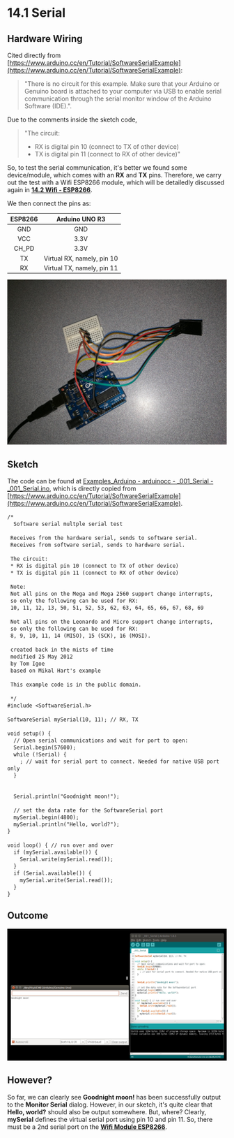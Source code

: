 # 14.1 Serial


## Hardware Wiring
Cited directly from [https://www.arduino.cc/en/Tutorial/SoftwareSerialExample](https://www.arduino.cc/en/Tutorial/SoftwareSerialExample):
> "There is no circuit for this example. Make sure that your Arduino or Genuino board is attached to your computer via USB to enable serial communication through the serial monitor window of the Arduino Software (IDE).".

Due to the comments inside the sketch code,
> "The circuit:
> * RX is digital pin 10 (connect to TX of other device)
> * TX is digital pin 11 (connect to RX of other device)"

So, to test the serial communication, it's better we found some device/module, which comes with an **RX** and **TX** pins. Therefore, we carry out the test with a Wifi ESP8266 module, which will be detailedly discussed again in [**14.2 Wifi - ESP8266**](../../Part5_Communication/14_Communication/02_wifi.md).

We then connect the pins as:

ESP8266 | Arduino UNO R3  
--------- | ------- 
<center>GND</center> | <center>GND</center>
<center>VCC</center> | <center>3.3V</center>
<center>CH_PD</center> | <center>3.3V</center>
<center>TX</center> | <center>Virtual RX, namely, pin 10</center>
<center>RX</center> | <center>Virtual TX, namely, pin 11</center>

![Serial](../../Examples/arduinocc/001_serial.jpg)


## Sketch
The code can be found at [Examples_Arduino - arduinocc - _001_Serial - _001_Serial.ino](https://github.com/LongerVisionRobot/Examples_Arduino/blob/master/arduinocc/_001_Serial/_001_Serial.ino), which is directly copied from [https://www.arduino.cc/en/Tutorial/SoftwareSerialExample](https://www.arduino.cc/en/Tutorial/SoftwareSerialExample).
```
/*
  Software serial multple serial test

 Receives from the hardware serial, sends to software serial.
 Receives from software serial, sends to hardware serial.

 The circuit:
 * RX is digital pin 10 (connect to TX of other device)
 * TX is digital pin 11 (connect to RX of other device)

 Note:
 Not all pins on the Mega and Mega 2560 support change interrupts,
 so only the following can be used for RX:
 10, 11, 12, 13, 50, 51, 52, 53, 62, 63, 64, 65, 66, 67, 68, 69

 Not all pins on the Leonardo and Micro support change interrupts,
 so only the following can be used for RX:
 8, 9, 10, 11, 14 (MISO), 15 (SCK), 16 (MOSI).

 created back in the mists of time
 modified 25 May 2012
 by Tom Igoe
 based on Mikal Hart's example

 This example code is in the public domain.

 */
#include <SoftwareSerial.h>

SoftwareSerial mySerial(10, 11); // RX, TX

void setup() {
  // Open serial communications and wait for port to open:
  Serial.begin(57600);
  while (!Serial) {
    ; // wait for serial port to connect. Needed for native USB port only
  }


  Serial.println("Goodnight moon!");

  // set the data rate for the SoftwareSerial port
  mySerial.begin(4800);
  mySerial.println("Hello, world?");
}

void loop() { // run over and over
  if (mySerial.available()) {
    Serial.write(mySerial.read());
  }
  if (Serial.available()) {
    mySerial.write(Serial.read());
  }
}
```


## Outcome

![Serial Port Output from Arduino IDE](../../Examples/arduinocc/001_serial_communication_arduinoside.jpg)


## However?

So far, we can clearly see **Goodnight moon!** has been successfully output to the **Monitor Serial** dialog. However, in our sketch, it's quite clear that **Hello, world?** should also be output somewhere. But, where? Clearly, **mySerial** defines the virtual serial port using pin 10 and pin 11. So, there must be a 2nd serial port on the [**Wifi Module ESP8266**](../../Part5_Communication/14_Communication/02_wifi.md).
